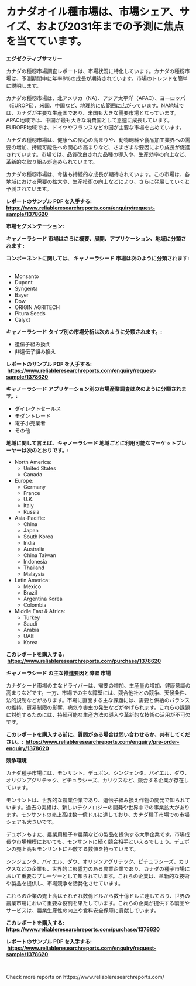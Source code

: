 <p><h1>カナダオイル種市場は、市場シェア、サイズ、および2031年までの予測に焦点を当てています。</h1></p><p><strong>エグゼクティブサマリー</strong></p>
<p><p>カナダの種籾市場調査レポートは、市場状況に特化しています。カナダの種籾市場は、予測期間中に年率8％の成長が期待されています。市場のトレンドを簡単に説明します。 </p><p>カナダの種籾市場は、北アメリカ（NA）、アジア太平洋（APAC）、ヨーロッパ（EUROPE）、米国、中国など、地理的に広範囲に広がっています。NA地域では、カナダが主要な生産国であり、米国も大きな需要市場となっています。APAC地域では、中国が最も大きな消費国として急速に成長しています。EUROPE地域では、ドイツやフランスなどの国が主要な市場を占めています。 </p><p>カナダの種籾市場は、健康への関心の高まりや、動物飼料や食品加工業界への需要の増加、持続可能性への関心の高まりなど、さまざまな要因により成長が促進されています。市場では、品質改良された品種の導入や、生産効率の向上など、革新的な取り組みが進められています。 </p><p>カナダの種籾市場は、今後も持続的な成長が期待されています。この市場は、各地域における需要の拡大や、生産技術の向上などにより、さらに発展していくと予測されています。</p></p>
<p><strong>レポートのサンプル PDF を入手する: <a href="https://www.reliableresearchreports.com/enquiry/request-sample/1378620">https://www.reliableresearchreports.com/enquiry/request-sample/1378620</a></strong></p>
<p><strong>市場セグメンテーション:</strong></p>
<p><strong> キャノーラシード 市場はさらに概要、展開、アプリケーション、地域に分類されます :</strong></p>
<p><strong>コンポーネントに関しては、 キャノーラシード 市場は次のように分類されます: &nbsp;</strong></p>
<p><ul><li>Monsanto</li><li>Dupont</li><li>Syngenta</li><li>Bayer</li><li>Dow</li><li>ORIGIN AGRITECH</li><li>Pitura Seeds</li><li>Calyxt</li></ul></p>
<p><strong> キャノーラシード タイプ別の市場分析は次のように分類されます。:</strong></p>
<p><ul><li>遺伝子組み換え</li><li>非遺伝子組み換え</li></ul></p>
<p><strong>レポートのサンプル PDF を入手する: &nbsp;<a href="https://www.reliableresearchreports.com/enquiry/request-sample/1378620">https://www.reliableresearchreports.com/enquiry/request-sample/1378620</a></strong></p>
<p><strong> キャノーラシード アプリケーション別の市場産業調査は次のように分類されます。:</strong></p>
<p><ul><li>ダイレクトセールス</li><li>モダントレード</li><li>電子小売業者</li><li>その他</li></ul></p>
<p><strong>地域に関して言えば、キャノーラシード 地域ごとに利用可能なマーケットプレーヤーは次のとおりです。:</strong></p>
<p><ul>
    <li>
        North America:
        <ul>
            <li>United States</li>
            <li>Canada</li>
        </ul>
    </li>
    <li>
        Europe:
        <ul>
            <li>Germany</li>
            <li>France</li>
            <li>U.K.</li>
            <li>Italy</li>
            <li>Russia</li>
        </ul>
    </li>
    <li>
        Asia-Pacific:
        <ul>
            <li>China</li>
            <li>Japan</li>
            <li>South Korea</li>
            <li>India</li>
            <li>Australia</li>
            <li>China Taiwan</li>
            <li>Indonesia</li>
            <li>Thailand</li>
            <li>Malaysia</li>
        </ul>
    </li>
    <li>
        Latin America:
        <ul>
            <li>Mexico</li>
            <li>Brazil</li>
            <li>Argentina Korea</li>
            <li>Colombia</li>
        </ul>
    </li>
    <li>
        Middle East & Africa:
        <ul>
            <li>Turkey</li>
            <li>Saudi</li>
            <li>Arabia</li>
            <li>UAE</li>
            <li>Korea</li>
        </ul>
    </li>
    </ul></p>
<p><strong>このレポートを購入する: &nbsp;<a href="https://www.reliableresearchreports.com/purchase/1378620">https://www.reliableresearchreports.com/purchase/1378620</a></strong></p>
<p><strong>キャノーラシード の主な推進要因と障壁 市場</strong></p>
<p><p>カナダシード市場の主なドライバーは、需要の増加、生産量の増加、健康意識の高まりなどです。一方、市場での主な障壁には、競合他社との競争、天候条件、法的規制などがあります。市場に直面する主な課題には、需要と供給のバランスの維持、貿易制限の影響、病気や害虫の発生などが挙げられます。これらの課題に対処するためには、持続可能な生産方法の導入や革新的な技術の活用が不可欠です。</p></p>
<p><strong>このレポートを購入する前に、質問がある場合は問い合わせるか、共有してください。:&nbsp; <a href="https://www.reliableresearchreports.com/enquiry/pre-order-enquiry/1378620">https://www.reliableresearchreports.com/enquiry/pre-order-enquiry/1378620</a></strong></p>
<p><strong>競争環境</strong></p>
<p><p>カナダ種子市場には、モンサント、デュポン、シンジェンタ、バイエル、ダウ、オリジンアグリテック、ピチュラシーズ、カリクスなど、競合する企業が存在しています。</p><p>モンサントは、世界的な農業企業であり、遺伝子組み換え作物の開発で知られています。過去の実績は、新しいテクノロジーの開発や世界中での事業拡大があります。モンサントの売上高は数十億ドルに達しており、カナダ種子市場での市場シェアも大きいです。</p><p>デュポンもまた、農業用種子や農薬などの製品を提供する大手企業です。市場成長や市場規模においても、モンサントに続く競合相手といえるでしょう。デュポンの売上高もモンサントに匹敵する数値を持っています。</p><p>シンジェンタ、バイエル、ダウ、オリジンアグリテック、ピチュラシーズ、カリクスなどの企業も、世界的に影響力のある農業企業であり、カナダの種子市場において重要なプレーヤーとして知られています。これらの企業は、革新的な技術や製品を提供し、市場競争を活発化させています。</p><p>これらの企業の売上高はそれぞれ数億ドルから数十億ドルに達しており、世界の農業市場において重要な役割を果たしています。これらの企業が提供する製品やサービスは、農業生産性の向上や食料安全保障に貢献しています。</p></p>
<p><strong>このレポートを購入する: &nbsp; <a href="https://www.reliableresearchreports.com/purchase/1378620">https://www.reliableresearchreports.com/purchase/1378620</a></strong></p>
<p><strong>レポートのサンプル PDF を入手する: &nbsp;<a href="https://www.reliableresearchreports.com/enquiry/request-sample/1378620">https://www.reliableresearchreports.com/enquiry/request-sample/1378620</a></strong><strong></strong></p>
<p>&nbsp;</p>
<p>Check more reports on https://www.reliableresearchreports.com/</p>